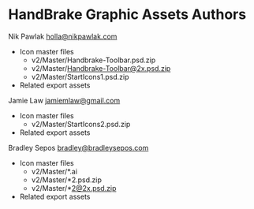 # HandBrake Graphic Assets Authors

Nik Pawlak <holla@nikpawlak.com>

- Icon master files
  - v2/Master/Handbrake-Toolbar.psd.zip
  - v2/Master/Handbrake-Toolbar@2x.psd.zip
  - v2/Master/StartIcons1.psd.zip
- Related export assets

Jamie Law <jamiemlaw@gmail.com>

- Icon master files
  - v2/Master/StartIcons2.psd.zip
- Related export assets

Bradley Sepos <bradley@bradleysepos.com>

- Icon master files
  - v2/Master/*.ai
  - v2/Master/*2.psd.zip
  - v2/Master/*2@2x.psd.zip
- Related export assets
